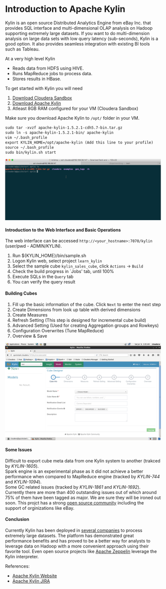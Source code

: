 # Introduction to Apache Kylin

Kylin is an open source Distributed Analytics Engine from eBay Inc. that provides SQL interface and multi-dimensional OLAP analysis on Hadoop supporting extremely large datasets. 
If you want to do multi-dimension analysis on large data sets with low query latency (sub-seconds), Kylin is a good option. It also provides seamless integration with existing BI tools such as Tableau.

At a very high level Kylin  
* Reads data from HDFS using HIVE.
* Runs MapReduce jobs to process data.
* Stores results in HBase.

To get started with Kylin you will need

1. [Download Cloudera Sandbox](http://www.cloudera.com/downloads/quickstart_vms/5-7.html)
2. [Download Apache Kylin](http://wwwftp.ciril.fr/pub/apache/kylin/apache-kylin-1.5.2.1/) 
3. Atleast 8GB RAM configured for your VM (Cloudera Sandbox)

Make sure you download Apache Kylin to `/opt/` folder in your VM. 
```
sudo tar -xvzf apache-kylin-1.5.2.1-cdh5.7-bin.tar.gz  
sudo ln -s apache-kylin-1.5.2.1-bin/ apache-kylin  
vim ~/.bash_profile  
export KYLIN_HOME=/opt/apache-kylin (Add this line to your profile)  
source ~/.bash_profile  
sudo bin/kylin.sh start  
```

![Installation Procedure](install.gif)  

#### Introduction to the Web Interface and Basic Operations
The web interface can be accessed `http://<your_hostname>:7070/kylin` (user/pwd - ADMIN/KYLIN).
1. Run ${KYLIN_HOME}/bin/sample.sh  
2. Logon Kylin web, select project `learn_kylin`  
3. Select the sample cube `kylin_sales_cube`, click `Actions` -> `Build`  
4. Check the build progress in `Jobs' tab, until 100%  
5. Execute SQLs in the `Query` tab  
6. You can verify the query result   

#### Building Cubes

1. Fill up the basic information of the cube. Click `Next` to enter the next step
2. Create Dimensions from look up table with derived dimensions
3. Create Measures 
4. Refresh Setting (This step is designed for incremental cube build)
5. Advanced Setting (Used for creating Aggregation groups and Rowkeys)
6. Configuration Overwrites (Tune MapReduce)
7. Overview & Save

![Building Cubes](cube.png)  

#### Some Issues
Difficult to export cube meta data from one Kylin system to another (trakced by *KYLIN-1605*).  
Spark engine is an experimental phase as it did not achieve a better performance when compared to MapReduce engine (tracked by *KYLIN-744* and *KYLIN-1094*).  
Some GC related issues (tracked by *KYLIN-1861* and *KYLIN-1692*).  
Currently there are more than 400 outstanding issues out of which around 75% of them have been tagged as major. We are sure they will be ironed out soon. This projct has a strong [open source community](https://github.com/apache/kylin/graphs/contributors) including the support of orginizations like eBay.

#### Conclusion
Currently Kylin has been deployed in [several companies](http://kylin.apache.org/community/poweredby.html) to process extremely large datasets. The platform has demonstrated great performance benefits and has proved to be a better way for analysts to leverage data on Hadoop with a more convenient approach using their favorite tool. Even open source projects like [Apache Zeppelin](https://zeppelin.apache.org/) leverage the Kylin interpreter.


References:  
* [Apache Kylin Website](http://kylin.apache.org/)
* [Apache Kylin JIRA](https://issues.apache.org/jira/browse/KYLIN)